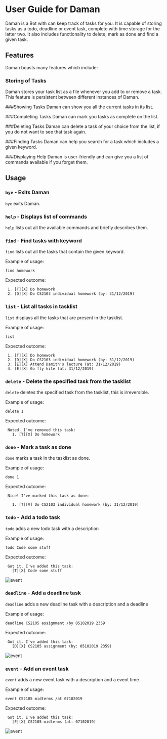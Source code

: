# User Guide for Daman
Daman is a Bot with can keep track of tasks for you. 
It is capable of storing tasks as a todo, deadline or event task, complete with time storage for the latter two.
It also includes functionality to delete, mark as done and find a given task.

## Features 
Daman boasts many features which include:

### Storing of Tasks
Daman stores your task list as a file whenever you add to or remove a task. 
This feature is persistent between different instances of Daman.

###Showing Tasks
Daman can show you all the current tasks in its list.

###Completing Tasks
Daman can mark you tasks as complete on the list.

###Deleting Tasks
Daman can delete a task of your choice from the list, if you do not want to see that task again.

###Finding Tasks
Daman can help you search for a task which includes a given keyword.

###Displaying Help
Daman is user-friendly and can give you a list of commands available if you forget them.

## Usage

### `bye` - Exits Daman
`bye` exits Daman.

### `help` - Displays list of commands
`help` lists out all the available commands and briefly describes them.

### `find` - Find tasks with keyword
`find` lists out all the tasks that contain the given keyword.

Example of usage: 

`find homework`

Expected outcome:

```
 1. [T][X] Do homework
 2. [D][X] Do CS2103 individual homework (by: 31/12/2019)
```

### `list` - List all tasks in tasklist
`list` displays all the tasks that are present in the tasklist.

Example of usage: 

`list`

Expected outcome:

```
 1. [T][X] Do homework
 2. [D][X] Do CS2103 individual homework (by: 31/12/2019)
 3. [E][X] Attend Damith's lecture (at: 31/12/2019)
 4. [E][X] Go fly kite (at: 31/12/2019)
```

### `delete` - Delete the specified task from the tasklist
`delete` deletes the specified task from the tasklist, this is irreversible.

Example of usage: 

`delete 1`

Expected outcome:

```
 Noted. I've removed this task:
   1. [T][X] Do homework
```

### `done` - Mark a task as done
`done` marks a task in the tasklist as done.

Example of usage: 

`done 1`

Expected outcome:

```
 Nice! I've marked this task as done:

   1. [T][V] Do CS2103 individual homework (by: 31/12/2019)
```

### `todo` - Add a todo task
`todo` adds a new todo task with a description

Example of usage: 

`todo Code some stuff`

Expected outcome:

```
 Got it. I've added this task:
   [T][X] Code some stuff
```
![event](https://raw.github.com/Wingedevil/duke/master/docs/todo.png)

### `deadline` - Add a deadline task
`deadline` adds a new deadline task with a description and a deadline

Example of usage: 

`deadline CS2105 assignment /by 05102019 2359`

Expected outcome:

```
 Got it. I've added this task:
   [D][X] CS2105 assignment (by: 05102019 2359)
```
![event](https://raw.github.com/Wingedevil/duke/master/docs/deadline.png)

### `event` - Add an event task
`event` adds a new event task with a description and a event time

Example of usage: 

`event CS2105 midterms /at 07102019`

Expected outcome:

```
 Got it. I've added this task:
   [E][X] CS2105 midterms (at: 07102019)
```
![event](https://raw.github.com/Wingedevil/duke/master/docs/event.png)